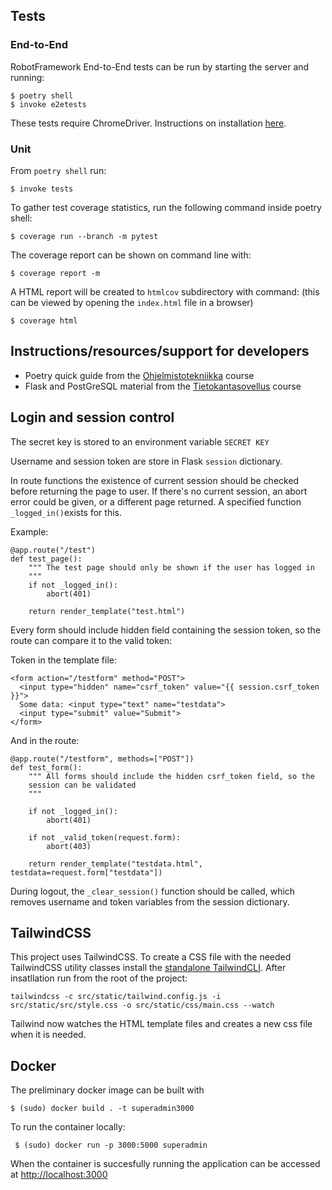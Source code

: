 ## Tests
### End-to-End
RobotFramework End-to-End tests can be run by starting the server and running:
```
$ poetry shell
$ invoke e2etests
```
These tests require ChromeDriver. Instructions on installation [here](https://ohjelmistotuotanto-hy.github.io/chromedriver_asennusohjeet/).

### Unit

From `poetry shell` run:
```
$ invoke tests
```
To gather test coverage statistics, run the following command inside poetry shell:
```
$ coverage run --branch -m pytest
```
The coverage report can be shown on command line with:
```
$ coverage report -m
```
A HTML report will be created to `htmlcov` subdirectory with command: (this can be viewed by opening the `index.html` file in a browser)
```
$ coverage html
```

## Instructions/resources/support for developers
- Poetry quick guide from the [Ohjelmistotekniikka](https://ohjelmistotekniikka-hy.github.io/python/viikko2#poetry-ja-riippuvuuksien-hallinta) course
- Flask and PostGreSQL material from the [Tietokantasovellus](https://hy-tsoha.github.io/materiaali/osa-1/#johdatus-web-sovelluksiin) course

## Login and session control

The secret key is stored to an environment variable `SECRET KEY`

Username and session token are store in Flask `session` dictionary.

In route functions the existence of current session should be checked before returning the page to user. If there's no current session, an abort error could be given, or a different page returned. A specified function `_logged_in()`exists for this.

Example:
```
@app.route("/test")
def test_page():
    """ The test page should only be shown if the user has logged in
    """
    if not _logged_in():
        abort(401)
        
    return render_template("test.html")
```

Every form should include hidden field containing the session token, so the route can compare it to the valid token:

Token in the template file:
```
<form action="/testform" method="POST">
  <input type="hidden" name="csrf_token" value="{{ session.csrf_token }}">
  Some data: <input type="text" name="testdata">
  <input type="submit" value="Submit">
</form>
```

And in the route:
```
@app.route("/testform", methods=["POST"])
def test_form():
    """ All forms should include the hidden csrf_token field, so the
    session can be validated
    """

    if not _logged_in():
        abort(401)

    if not _valid_token(request.form):
        abort(403)

    return render_template("testdata.html", testdata=request.form["testdata"])
```

During logout, the `_clear_session()` function should be called, which removes username and token variables from the session dictionary.

## TailwindCSS
This project uses TailwindCSS. To create a CSS file with the needed TailwindCSS utility classes install the [standalone TailwindCLI](https://tailwindcss.com/blog/standalone-cli). After insatllation run from the root of the project:
````
tailwindcss -c src/static/tailwind.config.js -i src/static/src/style.css -o src/static/css/main.css --watch
````
Tailwind now watches the HTML template files and creates a new css file when it is needed.

## Docker
The preliminary docker image can be built with
````
$ (sudo) docker build . -t superadmin3000
````

To run the container locally:
````
 $ (sudo) docker run -p 3000:5000 superadmin

````
When the container is succesfully running the application can be accessed at [http://localhost:3000](http://localhost:3000)

